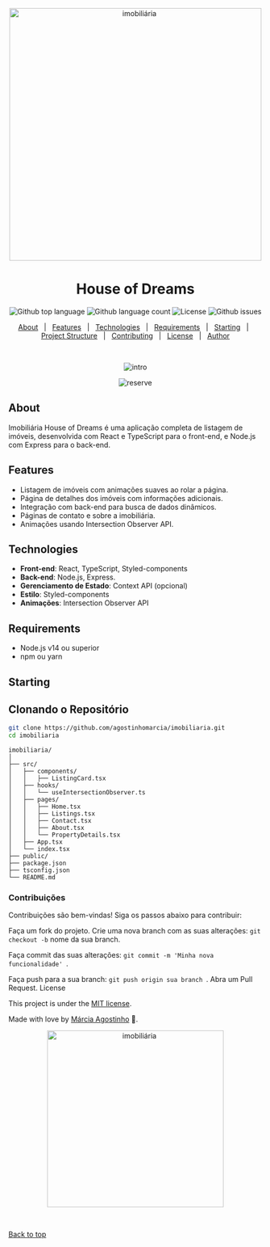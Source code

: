 <p align="center">
   <img src="https://media.giphy.com/media/v1.Y2lkPTc5MGI3NjExNzh0eGg0cWxuNnBoa3pzbmI1Mml2d3hldmE1NmwyZXJqaHJqcnpwcyZlcD12MV9zdGlja2Vyc19zZWFyY2gmY3Q9cw/mujg7UQ24jsk1mY840/giphy.gif" alt="imobiliária" width="500"/>
</p>

<h1 align="center">House of Dreams</h1>

<p align="center">
  <img alt="Github top language" src="https://img.shields.io/github/languages/top/agostinhomarcia/imobiliaria?color=334598">
  <img alt="Github language count" src="https://img.shields.io/github/languages/count/agostinhomarcia/imobiliaria?color=334598">
  <img alt="License" src="https://img.shields.io/github/license/agostinhomarcia/imobiliaria?color=334598">
  <img alt="Github issues" src="https://img.shields.io/github/issues/agostinhomarcia/imobiliaria?color=334598">
</p>

<p align="center">
  <a href="#about">About</a> &#xa0; | &#xa0; 
  <a href="#features">Features</a> &#xa0; | &#xa0;
  <a href="#technologies">Technologies</a> &#xa0; | &#xa0;
  <a href="#requirements">Requirements</a> &#xa0; | &#xa0;
  <a href="#starting">Starting</a> &#xa0; | &#xa0;
  <a href="#project-structure">Project Structure</a> &#xa0; | &#xa0;
  <a href="#contributing">Contributing</a> &#xa0; | &#xa0;
  <a href="#license">License</a> &#xa0; | &#xa0;
  <a href="https://github.com/seu-usuario" target="_blank">Author</a>
</p>

<br>

<p align="center">
  <img src="/public/intro.gif" alt="intro" />
</p>

<p align="center">
  <img src="/public/reserve.gif" alt="reserve" />
</p>

## About

Imobiliária House of Dreams é uma aplicação completa de listagem de imóveis, desenvolvida com React e TypeScript para o front-end, e Node.js com Express para o back-end.

## Features

- Listagem de imóveis com animações suaves ao rolar a página.
- Página de detalhes dos imóveis com informações adicionais.
- Integração com back-end para busca de dados dinâmicos.
- Páginas de contato e sobre a imobiliária.
- Animações usando Intersection Observer API.

## Technologies

- **Front-end**: React, TypeScript, Styled-components
- **Back-end**: Node.js, Express.
- **Gerenciamento de Estado**: Context API (opcional)
- **Estilo**: Styled-components
- **Animações**: Intersection Observer API

## Requirements

- Node.js v14 ou superior
- npm ou yarn

## Starting

## Clonando o Repositório

```bash
git clone https://github.com/agostinhomarcia/imobiliaria.git
cd imobiliaria
```

```
imobiliaria/
│
├── src/
│   ├── components/
│   │   ├── ListingCard.tsx
│   ├── hooks/
│   │   └── useIntersectionObserver.ts
│   ├── pages/
│   │   ├── Home.tsx
│   │   ├── Listings.tsx
│   │   ├── Contact.tsx
│   │   ├── About.tsx
│   │   └── PropertyDetails.tsx
│   ├── App.tsx
│   └── index.tsx
├── public/
├── package.json
├── tsconfig.json
└── README.md
```

### Contribuições

Contribuições são bem-vindas! Siga os passos abaixo para contribuir:

Faça um fork do projeto.
Crie uma nova branch com as suas alterações: `git checkout -b` nome da sua branch.

Faça commit das suas alterações: `git commit -m 'Minha nova funcionalidade' `.

Faça push para a sua branch: `git push origin sua branch `.
Abra um Pull Request.
License

This project is under the [MIT license](./License).

Made with love by [Márcia Agostinho](https://github.com/agostinhomarcia) 🚀.

<p align="center">
   <img src="https://media.giphy.com/media/cP6REpq2OvhLajI0RY/giphy.gif?cid=790b7611aq1ucvqis9cgw3sqw2q35r8u0hom4wee3p51s68w&ep=v1_stickers_search&rid=giphy.gif&ct=s" alt="imobiliária" width="350"/>
</p>
 

<a href="#top">Back to top </a>
